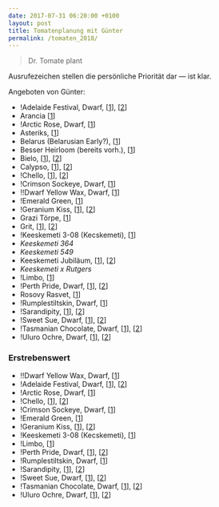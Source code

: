 ```yaml
---
date: 2017-07-31 06:20:00 +0100
layout: post
title: Tomatenplanung mit Günter
permalink: /tomaten_2018/
---
```


> Dr. Tomate plant

Ausrufezeichen stellen die persönliche Priorität dar — ist klar.

Angeboten von Günter:

- !Adelaide Festival, Dwarf, [[1](http://tatianastomatobase.com/wiki/Adelaide_Festival)], [[2](https://www.glenseeds.co.za/products/dwarf-adeleide-festival)]
- Arancia [[1](http://www.pflanzen-traum.de/product_info.php?products_id=311)]
- !Arctic Rose, Dwarf, [[1](http://tatianastomatobase.com/wiki/Dwarf_Arctic_Rose)]
- Asteriks, [[1](http://www.tomaten-forum.com/Thread-Tomaten-Sortenbeschreibungen?pid=80938#pid80938)]
- Belarus (Belarusian Early?), [[1](http://t.tatianastomatobase.com:88/wiki/Belarusian_Early)]
- Besser Heirloom (bereits vorh.), [[1](http://www.tomaten-atlas.de/sorten/b/110-besser)]
- Bielo, [[1](http://www.tomaten-atlas.de/sorten/b/5553-bielo-russian)], [[2](http://www.tomaten-forum.com/Thread-Tomaten-Sortenbeschreibungen?pid=94552#pid94552)]
- Calypso, [[1](http://www.tomaten-forum.com/Thread-Tomaten-Sortenbeschreibungen?pid=81054#pid81054)], [[2](http://www.tomaten-atlas.de/sorten/c/768-calypso)]
- !Chello, [[1](http://www.tomaten-atlas.de/sorten/c/1848-chello)], [[2](http://www.tomaten-forum.com/Thread-Tomaten-Sortenbeschreibungen?pid=30412#pid30412)]
- !Crimson Sockeye, Dwarf, [[1](http://www.tomaten-forum.com/Thread-Tomaten-Sortenbeschreibungen?pid=94294#pid94294)]
- !!Dwarf Yellow Wax, Dwarf, [[1](http://www.tomaten-atlas.de/sorten/d/3354-dwarf-wax)]
- !Emerald Green, [[1](http://www.rareseeds.com/emerald-evergreen-tomato/)]
- !Geranium Kiss, [[1](http://www.tomaten-forum.com/Thread-Tomaten-Sortenbeschreibungen?pid=50934#pid50934)], [[2](http://www.tomaten-atlas.de/sorten/g/2145-geranium-kiss)]
- Grazi Törpe, [[1](http://www.tomaten-forum.com/Thread-Tomaten-Sortenbeschreibungen?pid=80911#pid80911)]
- Grit, [[1](http://www.tomaten-forum.com/Thread-Tomaten-Sortenbeschreibungen?pid=80991#pid80991)], [[2](http://www.tomaten-atlas.de/sorten/g/1751-grit)]
- !Keeskemeti 3-08 (Kecskemeti), [[1](http://www.tomaten-forum.com/Thread-Tomaten-Sortenbeschreibungen?pid=80894#pid80894)]
- *Keeskemeti 364*
- *Keeskemeti 549*
- Keeskemeti Jubiläum, [[1](http://www.tomaten-atlas.de/sorten/k/1295-kecskemeti-jubileum)], [[2](http://www.tomaten-forum.com/Thread-Tomaten-Sortenbeschreibungen?pid=80910#pid80910)]
- *Keeskemeti x Rutgers*
- !Limbo, [[1](http://www.tomaten-forum.com/Thread-Tomaten-Sortenbeschreibungen?pid=81032#pid81032)]
- !Perth Pride, Dwarf, [[1](http://www.tomaten-atlas.de/sorten/p/3395-perth-pride)], [[2](http://www.tomaten-forum.com/Thread-Tomaten-Sortenbeschreibungen?pid=50975#pid50975)]
- Rosovy Rasvet, [[1](http://www.tomaten-forum.com/Thread-Tomaten-Sortenbeschreibungen?pid=94307#pid94307)]
- !Rumplestiltskin, Dwarf, [[1](http://www.tomaten-forum.com/Thread-Tomaten-Sortenbeschreibungen?pid=94300#pid94300)]
- !Sarandipity, [[1](http://www.tomaten-forum.com/Thread-Tomaten-Sortenbeschreibungen?pid=94486#pid94486)], [[2](http://www.tomaten-atlas.de/sorten/s/6094-sarandipity)]
- !Sweet Sue, Dwarf, [[1](http://www.tomaten-atlas.de/sorten/d/4031-dwarf-sweet-sue)], [[2](http://www.tomaten-forum.com/Thread-Tomaten-Sortenbeschreibungen?pid=94402#pid94402)]
- !Tasmanian Chocolate, Dwarf, [[1](http://www.tomaten-atlas.de/sorten/t/3415-tasmanian-chocolate)], [[2](http://www.tomatenundanderes.eu/tomatenparade/14-beispielbeitraege/519-tasmanian-chocolate-dwarf)]
- !Uluro Ochre, Dwarf, [[1](http://www.tomaten-forum.com/Thread-Tomaten-Sortenbeschreibungen?pid=94452#pid94452)], [[2](http://www.tomaten-atlas.de/sorten/u/5900-uluru-ochre)]


### Erstrebenswert

- !!Dwarf Yellow Wax, Dwarf, [[1](http://www.tomaten-atlas.de/sorten/d/3354-dwarf-wax)]
- !Adelaide Festival, Dwarf, [[1](http://tatianastomatobase.com/wiki/Adelaide_Festival)], [[2](https://www.glenseeds.co.za/products/dwarf-adeleide-festival)]
- !Arctic Rose, Dwarf, [[1](http://tatianastomatobase.com/wiki/Dwarf_Arctic_Rose)]
- !Chello, [[1](http://www.tomaten-atlas.de/sorten/c/1848-chello)], [[2](http://www.tomaten-forum.com/Thread-Tomaten-Sortenbeschreibungen?pid=30412#pid30412)]
- !Crimson Sockeye, Dwarf, [[1](http://www.tomaten-forum.com/Thread-Tomaten-Sortenbeschreibungen?pid=94294#pid94294)]
- !Emerald Green, [[1](http://www.rareseeds.com/emerald-evergreen-tomato/)]
- !Geranium Kiss, [[1](http://www.tomaten-forum.com/Thread-Tomaten-Sortenbeschreibungen?pid=50934#pid50934)], [[2](http://www.tomaten-atlas.de/sorten/g/2145-geranium-kiss)]
- !Keeskemeti 3-08 (Kecskemeti), [[1](http://www.tomaten-forum.com/Thread-Tomaten-Sortenbeschreibungen?pid=80894#pid80894)]
- !Limbo, [[1](http://www.tomaten-forum.com/Thread-Tomaten-Sortenbeschreibungen?pid=81032#pid81032)]
- !Perth Pride, Dwarf, [[1](http://www.tomaten-atlas.de/sorten/p/3395-perth-pride)], [[2](http://www.tomaten-forum.com/Thread-Tomaten-Sortenbeschreibungen?pid=50975#pid50975)]
- !Rumplestiltskin, Dwarf, [[1](http://www.tomaten-forum.com/Thread-Tomaten-Sortenbeschreibungen?pid=94300#pid94300)]
- !Sarandipity, [[1](http://www.tomaten-forum.com/Thread-Tomaten-Sortenbeschreibungen?pid=94486#pid94486)], [[2](http://www.tomaten-atlas.de/sorten/s/6094-sarandipity)]
- !Sweet Sue, Dwarf, [[1](http://www.tomaten-atlas.de/sorten/d/4031-dwarf-sweet-sue)], [[2](http://www.tomaten-forum.com/Thread-Tomaten-Sortenbeschreibungen?pid=94402#pid94402)]
- !Tasmanian Chocolate, Dwarf, [[1](http://www.tomaten-atlas.de/sorten/t/3415-tasmanian-chocolate)], [[2](http://www.tomatenundanderes.eu/tomatenparade/14-beispielbeitraege/519-tasmanian-chocolate-dwarf)]
- !Uluro Ochre, Dwarf, [[1](http://www.tomaten-forum.com/Thread-Tomaten-Sortenbeschreibungen?pid=94452#pid94452)], [[2](http://www.tomaten-atlas.de/sorten/u/5900-uluru-ochre)]
